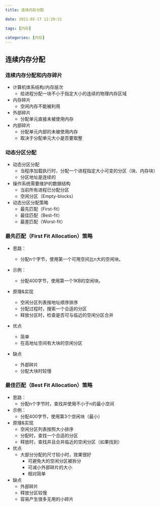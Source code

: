 ```yaml
---
title: 连续内存分配

date: 2021-05-17 12:29:21

tags: [内存]

categories: [内存]
---
```


## 连续内存分配

### 连续内存分配和内存碎片

- 计算机体系结构/内存层次
  - 给进程分配一块不小于指定大小的连续的物理内存区域
- 内存碎片
  - 空闲内存不能被利用
- 外部碎片
  - 分配单元直接未被使用内存
- 内部碎片
  - 分配单元内部的未被使用内存
  - 取决于分配单元大小是否要取整

### 动态分区分配

- 动态分区分配
  - 当程序加载执行时，分配一个进程指定大小可变的分区（块、内存块）
  - 分区地址是连续的
- 操作系统需要维护的数据结构
  - 当前所有进程已分配分区
  - 空闲分区（Empty-blocks）
- 动态分区分配策略
  - 最先匹配（First-fit）
  - 最佳匹配（Best-fit）
  - 最差匹配（Worst-fit）

### 最先匹配（First Fit Allocation）策略

- 思路：
  - 分配n个字节，使用第一个可用空间比n大的空闲块。
- 示例：
  - 分配400字节，使用第一个1KB的空闲块。

- 原理&实现
  - 空闲分区列表按地址顺序排序
  - 分配过程时，搜索一个合适的分区
  - 释放分区时，检查是否可与临近的空闲分区合并
- 优点
  - 简单
  - 在高地址空间有大块的空闲分区
- 缺点
  - 外部碎片
  - 分配大块时较慢

### 最佳匹配（Best Fit Allocation）策略

- 思路：
  - 分配n个字节时，查找并使用不小于n的最小空间
- 示例：
  - 分配400字节，使用第3个空闲块（最小）
- 原理&实现
  - 空闲分区列表按照大小排序
  - 分配时，查找一个合适的分区
  - 释放时，查找并且合并临近的空闲分区（如果找到）
- 优点
  - 大部分分配的尺寸较小时，效果很好
    - 可避免大的空闲分区被拆分
    - 可减小外部碎片的大小
    - 相对简单
- 缺点
  - 外部碎片
  - 释放分区较慢
  - 容易产生很多无用的小碎片